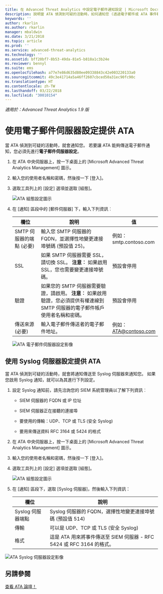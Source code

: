 ```yaml
---
title: 在 Advanced Threat Analytics 中設定電子郵件通知設定 | Microsoft Docs
description: 說明當 ATA 偵測到可疑的活動時，如何通知您 (透過電子郵件或 ATA 事件轉寄)
keywords: ''
author: rkarlin
ms.author: rkarlin
manager: mbaldwin
ms.date: 3/21/2018
ms.topic: article
ms.prod: ''
ms.service: advanced-threat-analytics
ms.technology: ''
ms.assetid: bff20bf7-8b53-49da-81e5-b818a1c3b24e
ms.reviewer: bennyl
ms.suite: ems
ms.openlocfilehash: a77e7e86d635d80ee09338843c42e003220133a0
ms.sourcegitcommit: 49c3e41714a5a46ff2607cbced50a31ec90fc90c
ms.translationtype: HT
ms.contentlocale: zh-TW
ms.lasthandoff: 03/22/2018
ms.locfileid: "30010154"
---
```

*適用於：Advanced Threat Analytics 1.9 版*



# <a name="provide-ata-with-your-email-server-settings"></a>使用電子郵件伺服器設定提供 ATA
當 ATA 偵測到可疑的活動時，就會通知您。 若要讓 ATA 能夠傳送電子郵件通知，您必須先進行**電子郵件伺服器設定**。

1.  在 ATA 中央伺服器上，按一下桌面上的 [Microsoft Advanced Threat Analytics Management] 圖示。

2.  輸入您的使用者名稱和密碼，然後按一下 [登入]。

3.  選取工具列上的 [設定] 選項並選取 [組態]。

    ![ATA 組態設定圖示](media/ATA-config-icon.png)

4.  在 [通知] 區段中的 [郵件伺服器] 下，輸入下列資訊︰

    |欄位|說明|值|
    |---------|---------------|---------|
    |SMTP 伺服器的端點 (必要)|輸入您 SMTP 伺服器的 FQDN，並選擇性地變更連接埠號碼 (預設值 25)。|例如：<br />smtp.contoso.com|
    |SSL|如果 SMTP 伺服器需要 SSL，請切換 SSL。 **注意︰** 如果啟用 SSL，您也需要變更連接埠號碼。|預設會停用|
    |驗證|如果您的 SMTP 伺服器需要驗證，請啟用。 **注意︰** 如果啟用驗證，您必須提供有權連線到 SMTP 伺服器的電子郵件帳戶使用者名稱和密碼。|預設會停用|
    |傳送來源 (必要)|輸入電子郵件傳送者的電子郵件地址。|例如：<br />ATA@contoso.com|
    ![ATA 電子郵件伺服器設定影像](media/ata-email-server.png)

## <a name="provide-ata-with-your-syslog-server-settings"></a>使用 Syslog 伺服器設定提供 ATA
當 ATA 偵測到可疑的活動時，就會將通知傳送至 Syslog 伺服器來通知您。 如果您啟用 Syslog 通知，就可以為其進行下列設定。

1.  設定 Syslog 通知前，請先洽詢您的 SIEM 系統管理員以了解下列資訊︰

    -   SIEM 伺服器的 FQDN 或 IP 位址

    -   SIEM 伺服器正在接聽的連接埠

    -   要使用的傳輸：UDP、TCP 或 TLS (安全 Syslog)

    -   要用來傳送資料 RFC 3164 或 5424 的格式

2.  在 ATA 中央伺服器上，按一下桌面上的 [Microsoft Advanced Threat Analytics Management] 圖示。

3.  輸入您的使用者名稱和密碼，然後按一下 [登入]。

4.  選取工具列上的 [設定] 選項並選取 [組態]。

    ![ATA 組態設定圖示](media/ATA-config-icon.png)

5.  在 [通知] 區段下，選取 [Syslog 伺服器]，然後輸入下列資訊：

    |欄位|說明|
    |---------|---------------|
    |Syslog 伺服器端點|Syslog 伺服器的 FQDN，選擇性地變更連接埠號碼 (預設值 514)|
    |傳輸|可以是 UDP、TCP 或 TLS (安全 Syslog)|
    |格式|這是 ATA 用來將事件傳送至 SIEM 伺服器 - RFC 5424 或 RFC 3164 的格式。|

 ![ATA Syslog 伺服器設定影像](media/ata-syslog-server-settings.png)



## <a name="see-also"></a>另請參閱
[查看 ATA 論壇！](https://social.technet.microsoft.com/Forums/security/home?forum=mata)

